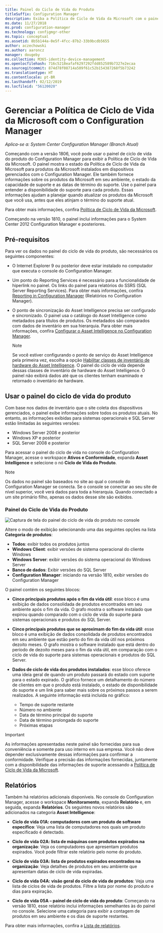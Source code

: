 ```yaml
---
title: Painel do Ciclo de Vida do Produto
titleSuffix: Configuration Manager
description: Exiba a Política de Ciclo de Vida da Microsoft com o painel de ciclo de vida do produto no Configuration Manager.
ms.date: 11/27/2018
ms.prod: configuration-manager
ms.technology: configmgr-other
ms.topic: conceptual
ms.assetid: 8b5b144a-0e5f-4fcc-87b2-33b9bcdb5655
author: aczechowski
ms.author: aaroncz
manager: dougeby
ms.collection: M365-identity-device-management
ms.openlocfilehash: 716c5218eafaf6297292fdd852589b7327e2ecaa
ms.sourcegitcommit: 874d78f08714a509f61c52b154387268f5b73242
ms.translationtype: HT
ms.contentlocale: pt-BR
ms.lasthandoff: 02/12/2019
ms.locfileid: "56120020"
---
```

# <a name="manage-microsoft-lifecycle-policy-with-configuration-manager"></a>Gerenciar a Política de Ciclo de Vida da Microsoft com o Configuration Manager

*Aplica-se a: System Center Configuration Manager (Branch Atual)*

Começando com a versão 1806, você pode usar o painel de ciclo de vida do produto do Configuration Manager para exibir a Política de Ciclo de Vida da Microsoft. O painel mostra o estado da Política de Ciclo de Vida da Microsoft para produtos da Microsoft instalados em dispositivos gerenciados com o Configuration Manager. Ele também fornece informações sobre os produtos da Microsoft em seu ambiente, o estado da capacidade de suporte e as datas de término do suporte. Use o painel para entender a disponibilidade do suporte para cada produto. Essas informações ajudam a planejar quando atualizar os produtos da Microsoft que você usa, antes que eles atinjam o término do suporte atual.  

Para obter mais informações, confira [Política de Ciclo de Vida da Microsoft](https://support.microsoft.com/lifecycle).

Começando na versão 1810, o painel inclui informações para o System Center 2012 Configuration Manager e posteriores.<!--1358702-->  



## <a name="prerequisites"></a>Pré-requisitos 

 Para ver os dados no painel do ciclo de vida do produto, são necessários os seguintes componentes:  

- O Internet Explorer 9 ou posterior deve estar instalado no computador que executa o console do Configuration Manager.  

- Um ponto do Reporting Services é necessário para a funcionalidade de hiperlink no painel. Os links do painel para relatórios do SSRS (SQL Server Reporting Services). Para obter mais informações, confira [Reporting in Configuration Manager](/sccm/core/servers/manage/reporting) (Relatórios no Configuration Manager).  

- O ponto de sincronização do Asset Intelligence precisa ser configurado e sincronizado. O painel usa o catálogo do Asset Intelligence como metadados para títulos de produtos. Os metadados são comparados com dados de inventário em sua hierarquia. Para obter mais informações, confira [Configurar o Asset Intelligence no Configuration Manager](/sccm/core/clients/manage/asset-intelligence/configuring-asset-intelligence).  

     > [!NOTE]  
     > Se você estiver configurando o ponto de serviço do Asset Intelligence pela primeira vez, escolha a opção [Habilitar classes de inventário de hardware do Asset Intelligence](/sccm/core/clients/manage/asset-intelligence/configuring-asset-intelligence#BKMK_EnableAssetIntelligence). O painel do ciclo de vida depende dessas classes de inventário de hardware do Asset Intelligence. O painel não exibirá dados até que os clientes tenham examinado e retornado o inventário de hardware.  



## <a name="use-the-product-lifecycle-dashboard"></a>Usar o painel do ciclo de vida do produto

Com base nos dados de inventário que o site coleta dos dispositivos gerenciados, o painel exibe informações sobre todos os produtos atuais. No entanto, as informações exibidas para sistemas operacionais e SQL Server estão limitadas às seguintes versões:

- Windows Server 2008 e posterior
- Windows XP e posterior
- SQL Server 2008 e posterior

Para acessar o painel do ciclo de vida no console do Configuration Manager, acesse o workspace **Ativos e Conformidade**, expanda **Asset Intelligence** e selecione o nó **Ciclo de Vida do Produto**.

> [!NOTE]  
> Os dados no painel são baseados no site ao qual o console do Configuration Manager se conecta. Se o console se conectar ao seu site de nível superior, você verá dados para toda a hierarquia. Quando conectado a um site primário filho, apenas os dados desse site são exibidos.

### <a name="product-lifecycle-dashboard"></a>Painel do Ciclo de Vida do Produto

![Captura de tela do painel do ciclo de vida do produto no console](media/product-lifecycle-dashboard.png)

Altere o modo de exibição selecionando uma das seguintes opções na lista **Categoria de produtos**:  
- **Todos**: exibir todos os produtos juntos  
- **Windows Client**: exibir versões de sistema operacional do cliente Windows  
- **Windows Server**: exibir versões do sistema operacional do Windows Server  
- **Banco de dados**: Exibir versões do SQL Server  
- **Configuration Manager**: iniciando na versão 1810, exibir versões do Configuration Manager  

O painel contém os seguintes blocos:  

- **Cinco principais produtos após o fim da vida útil**: esse bloco é uma exibição de dados consolidada de produtos encontrados em seu ambiente após o fim da vida. O grafo mostra o software instalado que expirou quando comparado com o ciclo de vida do suporte para sistemas operacionais e produtos do SQL Server.  

- **Cinco principais produtos que se aproximam do fim da vida útil**: esse bloco é uma exibição de dados consolidada de produtos encontrados em seu ambiente que estão perto do fim da vida útil nos próximos dezoito meses. O grafo mostra o software instalado que está dentro do período de dezoito meses para o fim da vida útil, em comparação com o ciclo de vida do suporte para sistemas operacionais e produtos do SQL Server.  

- **Dados de ciclo de vida dos produtos instalados**: esse bloco oferece uma ideia geral de quando um produto passará do estado com suporte para o estado expirado. O gráfico fornece um detalhamento do número de clientes em que o produto está instalado, o estado de disponibilidade do suporte e um link para saber mais sobre os próximos passos a serem realizados. A seguinte informação está incluída no gráfico:     
    - Tempo de suporte restante
    - Número no ambiente 
    - Data de término principal do suporte
    - Data de término prolongada do suporte
    - Próximas etapas  

> [!IMPORTANT]  
> As informações apresentadas neste painel são fornecidas para sua conveniência e somente para uso interno em sua empresa. Você não deve depender exclusivamente dessas informações para confirmar a conformidade. Verifique a precisão das informações fornecidas, juntamente com a disponibilidade das informações de suporte acessando a [Política de Ciclo de Vida da Microsoft](https://support.microsoft.com/lifecycle).  



## <a name="reporting"></a>Relatórios

Também há relatórios adicionais disponíveis. No console do Configuration Manager, acesse o workspace **Monitoramento**, expanda **Relatório** e, em seguida, expanda **Relatórios**. Os seguintes novos relatórios são adicionados na categoria **Asset Intelligence**:  

- **Ciclo de vida 01A: computadores com um produto de software específico**: Veja uma lista de computadores nos quais um produto especificado é detectado.  

- **Ciclo de vida 02A: lista de máquinas com produtos expirados na organização**: Veja os computadores que apresentam produtos expirados. Você pode filtrar este relatório pelo nome do produto.

- **Ciclo de vida 03A: lista de produtos expirados encontrados na organização**: Veja detalhes de produtos em seu ambiente que apresentam datas de ciclo de vida expiradas.  

- **Ciclo de vida 04A: visão geral do ciclo de vida de produtos**: Veja uma lista de ciclos de vida de produtos. Filtre a lista por nome do produto e dias para expiração.  

- **Ciclo de vida 05A – painel de ciclo de vida do produto**: Começando na versão 1810, esse relatório inclui informações semelhantes às do painel no console. Selecione uma categoria para exibir a contagem de produtos em seu ambiente e os dias de suporte restantes.  

Para obter mais informações, confira a [Lista de relatórios](/sccm/core/servers/manage/list-of-reports#asset-intelligence).<!--SCCMDocs issue 997-->  
